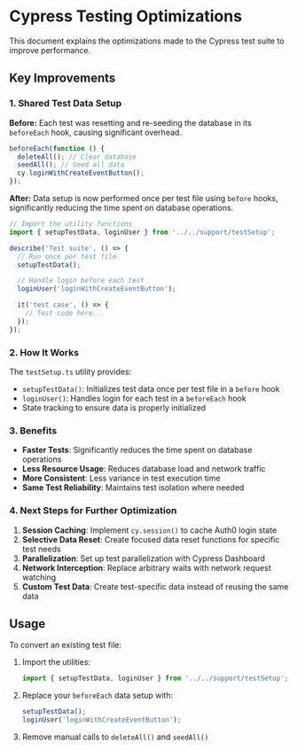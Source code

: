 # Cypress Testing Optimizations

This document explains the optimizations made to the Cypress test suite to improve performance.

## Key Improvements

### 1. Shared Test Data Setup

**Before:**
Each test was resetting and re-seeding the database in its `beforeEach` hook, causing significant overhead.

```js
beforeEach(function () {
  deleteAll(); // Clear database
  seedAll(); // Seed all data
  cy.loginWithCreateEventButton();
});
```

**After:**
Data setup is now performed once per test file using `before` hooks, significantly reducing the time spent on database operations.

```js
// Import the utility functions
import { setupTestData, loginUser } from '../../support/testSetup';

describe('Test suite', () => {
  // Run once per test file
  setupTestData();

  // Handle login before each test
  loginUser('loginWithCreateEventButton');

  it('test case', () => {
    // Test code here...
  });
});
```

### 2. How It Works

The `testSetup.ts` utility provides:

- `setupTestData()`: Initializes test data once per test file in a `before` hook
- `loginUser()`: Handles login for each test in a `beforeEach` hook
- State tracking to ensure data is properly initialized

### 3. Benefits

- **Faster Tests**: Significantly reduces the time spent on database operations
- **Less Resource Usage**: Reduces database load and network traffic
- **More Consistent**: Less variance in test execution time
- **Same Test Reliability**: Maintains test isolation where needed

### 4. Next Steps for Further Optimization

1. **Session Caching**: Implement `cy.session()` to cache Auth0 login state
2. **Selective Data Reset**: Create focused data reset functions for specific test needs
3. **Parallelization**: Set up test parallelization with Cypress Dashboard
4. **Network Interception**: Replace arbitrary waits with network request watching
5. **Custom Test Data**: Create test-specific data instead of reusing the same data

## Usage

To convert an existing test file:

1. Import the utilities:

   ```js
   import { setupTestData, loginUser } from '../../support/testSetup';
   ```

2. Replace your `beforeEach` data setup with:

   ```js
   setupTestData();
   loginUser('loginWithCreateEventButton');
   ```

3. Remove manual calls to `deleteAll()` and `seedAll()`
